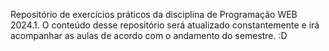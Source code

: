 Repositório de exercícios práticos da disciplina de Programação WEB 2024.1. 
O conteúdo desse repositório será atualizado constantemente e irá acompanhar
as aulas de acordo com o andamento do semestre. :D

